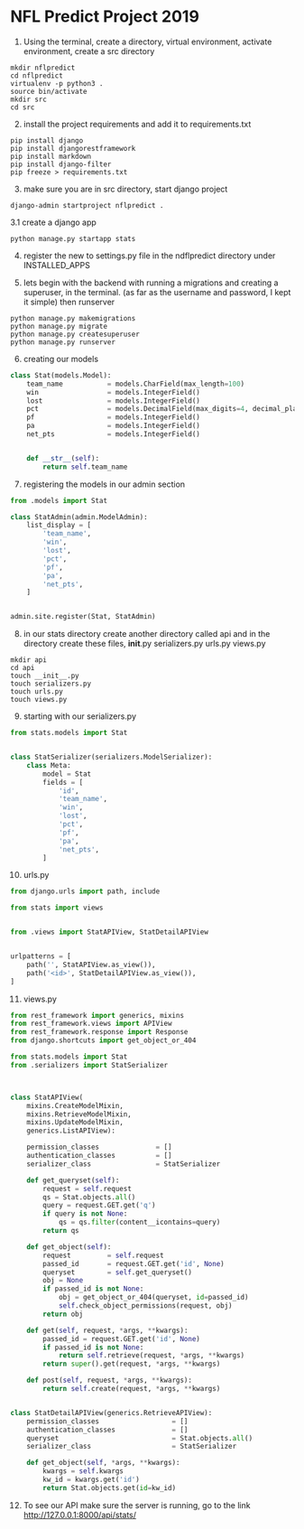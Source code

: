 # NFL Predict Project 2019

1. Using the terminal, create a directory, virtual environment, activate environment, create a src directory
````
mkdir nflpredict
cd nflpredict
virtualenv -p python3 .
source bin/activate
mkdir src 
cd src
````

2. install the project requirements and add it to requirements.txt
````
pip install django
pip install djangorestframework
pip install markdown
pip install django-filter
pip freeze > requirements.txt
````

3. make sure you are in src directory, start django project
````
django-admin startproject nflpredict .
````

3.1 create a django app
````
python manage.py startapp stats
````

4. register the new to settings.py file in the ndflpredict directory under INSTALLED_APPS

5. lets begin with the backend with running a migrations and creating a superuser, in the terminal. (as far as the username and password, I kept it simple) then runserver
````
python manage.py makemigrations
python manage.py migrate
python manage.py createsuperuser
python manage.py runserver
````

6. creating our models
````python
class Stat(models.Model):
    team_name           = models.CharField(max_length=100)
    win                 = models.IntegerField()
    lost                = models.IntegerField()
    pct                 = models.DecimalField(max_digits=4, decimal_places=3)
    pf                  = models.IntegerField()
    pa                  = models.IntegerField()
    net_pts             = models.IntegerField()


    def __str__(self):
        return self.team_name
````

7. registering the models in our admin section
````python 
from .models import Stat

class StatAdmin(admin.ModelAdmin):
    list_display = [
        'team_name',
        'win',
        'lost',
        'pct',
        'pf',
        'pa',
        'net_pts',
    ]


admin.site.register(Stat, StatAdmin)
````

8. in our stats directory create another directory called api and in the directory create these files, __init__.py serializers.py urls.py views.py
````
mkdir api
cd api
touch __init__.py
touch serializers.py
touch urls.py
touch views.py
````

9. starting with our serializers.py
````python 
from stats.models import Stat 


class StatSerializer(serializers.ModelSerializer):
    class Meta:
        model = Stat 
        fields = [
            'id',
            'team_name',
            'win',
            'lost',
            'pct',
            'pf',
            'pa',
            'net_pts',
        ]
````

10. urls.py
````python 
from django.urls import path, include

from stats import views 


from .views import StatAPIView, StatDetailAPIView


urlpatterns = [
    path('', StatAPIView.as_view()),
    path('<id>', StatDetailAPIView.as_view()),
]
````

11. views.py
````python 
from rest_framework import generics, mixins
from rest_framework.views import APIView
from rest_framework.response import Response
from django.shortcuts import get_object_or_404

from stats.models import Stat 
from .serializers import StatSerializer



class StatAPIView(
    mixins.CreateModelMixin,
    mixins.RetrieveModelMixin,
    mixins.UpdateModelMixin,
    generics.ListAPIView):

    permission_classes              = []
    authentication_classes          = []
    serializer_class                = StatSerializer

    def get_queryset(self):
        request = self.request
        qs = Stat.objects.all()
        query = request.GET.get('q')
        if query is not None:
            qs = qs.filter(content__icontains=query)
        return qs

    def get_object(self):
        request         = self.request
        passed_id       = request.GET.get('id', None)
        queryset        = self.get_queryset()
        obj = None
        if passed_id is not None:
            obj = get_object_or_404(queryset, id=passed_id)
            self.check_object_permissions(request, obj)
        return obj

    def get(self, request, *args, **kwargs):
        passed_id = request.GET.get('id', None)
        if passed_id is not None:
            return self.retrieve(request, *args, **kwargs)
        return super().get(request, *args, **kwargs)

    def post(self, request, *args, **kwargs):
        return self.create(request, *args, **kwargs)


class StatDetailAPIView(generics.RetrieveAPIView):
    permission_classes                  = []
    authentication_classes              = []
    queryset                            = Stat.objects.all()
    serializer_class                    = StatSerializer

    def get_object(self, *args, **kwargs):
        kwargs = self.kwargs
        kw_id = kwargs.get('id')
        return Stat.objects.get(id=kw_id)

````

12. To see our API make sure the server is running, go to the link http://127.0.0.1:8000/api/stats/


